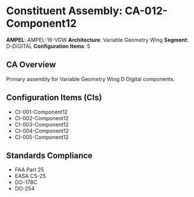 # Constituent Assembly: CA-012-Component12

**AMPEL**: AMPEL-16-VGW
**Architecture**: Variable Geometry Wing
**Segment**: D-DIGITAL
**Configuration Items**: 5

## CA Overview
Primary assembly for Variable Geometry Wing D Digital components.

## Configuration Items (CIs)
- CI-001-Component12
- CI-002-Component12
- CI-003-Component12
- CI-004-Component12
- CI-005-Component12

## Standards Compliance
- FAA Part 25
- EASA CS-25
- DO-178C
- DO-254
